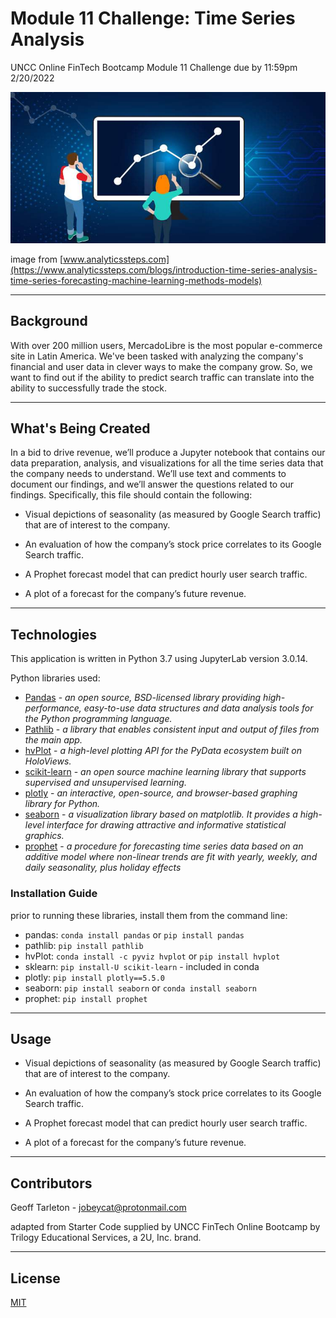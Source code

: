 # Module 11 Challenge: Time Series Analysis
UNCC Online FinTech Bootcamp Module 11 Challenge due by 11:59pm 2/20/2022

![](Images/time_analysis_title-banner.jpeg)

image from [www.analyticssteps.com](https://www.analyticssteps.com/blogs/introduction-time-series-analysis-time-series-forecasting-machine-learning-methods-models)

---

## Background

With over 200 million users, MercadoLibre is the most popular e-commerce site in Latin America. We've been tasked with analyzing the company's financial and user data in clever ways to make the company grow. So, we want to find out if the ability to predict search traffic can translate into the ability to successfully trade the stock.

---

## What's Being Created

In a bid to drive revenue, we’ll produce a Jupyter notebook that contains our data preparation, analysis, and visualizations for all the time series data that the company needs to understand. We’ll use text and comments to document our findings, and we’ll answer the questions related to our findings. Specifically, this file should contain the following:

 - Visual depictions of seasonality (as measured by Google Search traffic) that are of interest to the company.

 - An evaluation of how the company’s stock price correlates to its Google Search traffic.

 - A Prophet forecast model that can predict hourly user search traffic.

 - A plot of a forecast for the company’s future revenue.

---

## Technologies

This application is written in Python 3.7 using JupyterLab version 3.0.14.

Python libraries used:

 - [Pandas](https://pandas.pydata.org/pandas-docs/stable/) - *an open source, BSD-licensed library providing high-performance, easy-to-use data structures and data analysis tools for the Python programming language.*
 - [Pathlib](https://docs.python.org/3.7/library/pathlib.html) - *a library that enables consistent input and output of files from the main app.*
 - [hvPlot](https://hvplot.holoviz.org/user_guide/Introduction.html) - *a high-level plotting API for the PyData ecosystem built on HoloViews.*
 - [scikit-learn](https://scikit-learn.org/stable/user_guide.html) - *an open source machine learning library that supports supervised and unsupervised learning.*
 - [plotly](https://plotly.com/python/) - *an interactive, open-source, and browser-based graphing library for Python.*
 - [seaborn](https://seaborn.pydata.org/installing.html) - *a visualization library based on matplotlib. It provides a high-level interface for drawing attractive and informative statistical graphics.*
 - [prophet](https://facebook.github.io/prophet/) - *a procedure for forecasting time series data based on an additive model where non-linear trends are fit with yearly, weekly, and daily seasonality, plus holiday effects*


### Installation Guide

prior to running these libraries, install them from the command line:
  - pandas: `conda install pandas` or `pip install pandas`  
  - pathlib: `pip install pathlib`
  - hvPlot: `conda install -c pyviz hvplot` or `pip install hvplot`
  - sklearn: `pip install-U scikit-learn` - included in conda
  - plotly: `pip install plotly==5.5.0`
  - seaborn: `pip install seaborn` or `conda install seaborn`
  - prophet: `pip install prophet`
  
---

## Usage

 - Visual depictions of seasonality (as measured by Google Search traffic) that are of interest to the company.

 - An evaluation of how the company’s stock price correlates to its Google Search traffic.

 - A Prophet forecast model that can predict hourly user search traffic.

 - A plot of a forecast for the company’s future revenue.

---

## Contributors

Geoff Tarleton - jobeycat@protonmail.com

adapted from Starter Code supplied by UNCC FinTech Online Bootcamp by Trilogy Educational Services, a 2U, Inc. brand.

---

## License

[MIT](LICENSE)